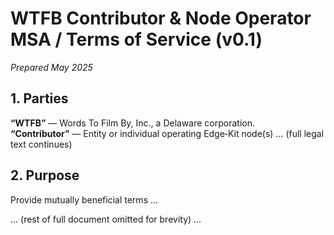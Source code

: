 # WTFB Contributor & Node Operator MSA / Terms of Service (v0.1)

*Prepared May 2025*

## 1. Parties
**“WTFB”** — Words To Film By, Inc., a Delaware corporation.  
**“Contributor”** — Entity or individual operating Edge‐Kit node(s) … (full legal text continues)

## 2. Purpose
Provide mutually beneficial terms …

... (rest of full document omitted for brevity) ...
